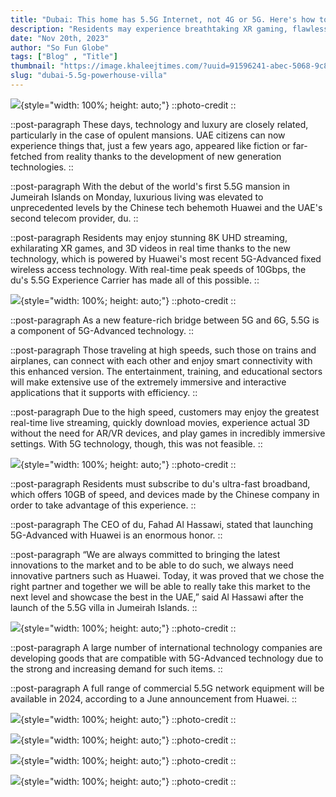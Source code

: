 ```yaml
---
title: "Dubai: This home has 5.5G Internet, not 4G or 5G. Here's how to obtain the fastest connection in the UAE."
description: "Residents may experience breathtaking XR gaming, flawless 8K UHD streaming, and 3D movies with no glasses thanks to the new technology."
date: "Nov 20th, 2023"
author: "So Fun Globe"
tags: ["Blog" , "Title"]
thumbnail: "https://image.khaleejtimes.com/?uuid=91596241-abec-5068-9c84-a7f22263cf79&function=fit&type=preview&source=false&q=75&maxsize=1500&scaleup=0"
slug: "dubai-5.5g-powerhouse-villa"
---
```


![](https://image.khaleejtimes.com/?uuid=273ad68b-2c70-5f51-96be-ea09f3a8d2d1&function=cropresize&type=preview&source=false&q=75&crop_w=0.99999&crop_h=0.84428&width=1500&height=844&x=1.0E-5&y=0.15197){style="width: 100%; height: auto;"}
::photo-credit
::

::post-paragraph
These days, technology and luxury are closely related, particularly in the case of opulent mansions. UAE citizens can now experience things that, just a few years ago, appeared like fiction or far-fetched from reality thanks to the development of new generation technologies.
::

::post-paragraph
With the debut of the world's first 5.5G mansion in Jumeirah Islands on Monday, luxurious living was elevated to unprecedented levels by the Chinese tech behemoth Huawei and the UAE's second telecom provider, du.
::

::post-paragraph
Residents may enjoy stunning 8K UHD streaming, exhilarating XR games, and 3D videos in real time thanks to the new technology, which is powered by Huawei's most recent 5G-Advanced fixed wireless access technology. With real-time peak speeds of 10Gbps, the du's 5.5G Experience Carrier has made all of this possible.
::

<!-- section -->

![](https://image.khaleejtimes.com/?uuid=34368514-4eeb-5f6c-9278-1fa2498c6854&function=fit&type=preview&source=false&q=75&maxsize=1500&scaleup=0){style="width: 100%; height: auto;"}
::photo-credit
::

::post-paragraph
As a new feature-rich bridge between 5G and 6G, 5.5G is a component of 5G-Advanced technology.
::

::post-paragraph
Those traveling at high speeds, such those on trains and airplanes, can connect with each other and enjoy smart connectivity with this enhanced version. The entertainment, training, and educational sectors will make extensive use of the extremely immersive and interactive applications that it supports with efficiency.
::

::post-paragraph
Due to the high speed, customers may enjoy the greatest real-time live streaming, quickly download movies, experience actual 3D without the need for AR/VR devices, and play games in incredibly immersive settings. With 5G technology, though, this was not feasible.
::

<!-- section -->

![](https://image.khaleejtimes.com/?uuid=91596241-abec-5068-9c84-a7f22263cf79&function=fit&type=preview&source=false&q=75&maxsize=1500&scaleup=0){style="width: 100%; height: auto;"}
::photo-credit
::

::post-paragraph
Residents must subscribe to du's ultra-fast broadband, which offers 10GB of speed, and devices made by the Chinese company in order to take advantage of this experience.
::

::post-paragraph
The CEO of du, Fahad Al Hassawi, stated that launching 5G-Advanced with Huawei is an enormous honor.
::

::post-paragraph
“We are always committed to bringing the latest innovations to the market and to be able to do such, we always need innovative partners such as Huawei. Today, it was proved that we chose the right partner and together we will be able to really take this market to the next level and showcase the best in the UAE,” said Al Hassawi after the launch of the 5.5G villa in Jumeirah Islands.
::

<!-- section -->

![](https://image.khaleejtimes.com/?uuid=5f4d0a0c-bd37-59ca-86cb-e3b88d69ec50&function=fit&type=preview&source=false&q=75&maxsize=1500&scaleup=0){style="width: 100%; height: auto;"}
::photo-credit
::

::post-paragraph
A large number of international technology companies are developing goods that are compatible with 5G-Advanced technology due to the strong and increasing demand for such items.
::

::post-paragraph
A full range of commercial 5.5G network equipment will be available in 2024, according to a June announcement from Huawei.
::

<!-- section -->

![](https://image.khaleejtimes.com/?uuid=3b81b326-e54a-5bd9-bc7f-2fe2b555f540&function=fit&type=preview&source=false&q=75&maxsize=1500&scaleup=0){style="width: 100%; height: auto;"}
::photo-credit
::

![](https://image.khaleejtimes.com/?uuid=c9ae0533-781d-51b1-b83f-8d466aba4c0e&function=fit&type=preview&source=false&q=75&maxsize=1500&scaleup=0){style="width: 100%; height: auto;"}
::photo-credit
::

![](https://image.khaleejtimes.com/?uuid=aaaf7cac-5fd1-51bd-9f03-f31d58ed3b50&function=fit&type=preview&source=false&q=75&maxsize=1500&scaleup=0){style="width: 100%; height: auto;"}
::photo-credit
::

![](https://image.khaleejtimes.com/?uuid=8badf1e0-e1fa-58b4-b8bd-94e50698391e&function=fit&type=preview&source=false&q=75&maxsize=1500&scaleup=0){style="width: 100%; height: auto;"}
::photo-credit
::